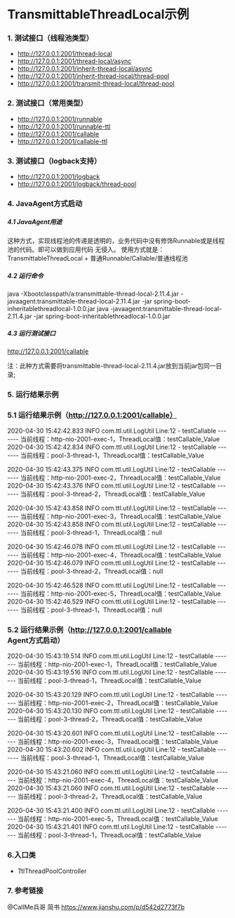 # TransmittableThreadLocal示例
### 1. 测试接口（线程池类型）
- http://127.0.0.1:2001/thread-local
- http://127.0.0.1:2001/thread-local/async
- http://127.0.0.1:2001/inherit-thread-local/async
- http://127.0.0.1:2001/inherit-thread-local/thread-pool
- http://127.0.0.1:2001/transmit-thread-local/thread-pool

### 2. 测试接口（常用类型）
- http://127.0.0.1:2001/runnable
- http://127.0.0.1:2001/runnable-ttl
- http://127.0.0.1:2001/callable
- http://127.0.0.1:2001/callable-ttl

### 3. 测试接口（logback支持）
- http://127.0.0.1:2001/logback
- http://127.0.0.1:2001/logback/thread-pool

### 4. JavaAgent方式启动
##### 4.1 JavaAgent用途
这种方式，实现线程池的传递是透明的，业务代码中没有修饰Runnable或是线程池的代码。即可以做到应用代码 无侵入。
使用方式就是：TransmittableThreadLocal + 普通Runnable/Callable/普通线程池

##### 4.2 运行命令
java -Xbootclasspath/a:transmittable-thread-local-2.11.4.jar -javaagent:transmittable-thread-local-2.11.4.jar -jar spring-boot-inheritablethreadlocal-1.0.0.jar
java -javaagent:transmittable-thread-local-2.11.4.jar -jar spring-boot-inheritablethreadlocal-1.0.0.jar

##### 4.3 运行测试接口
http://127.0.0.1:2001/callable

注：此种方式需要将transmittable-thread-local-2.11.4.jar放到当前jar包同一目录;

### 5. 运行结果示例
### 5.1 运行结果示例（http://127.0.0.1:2001/callable）
2020-04-30 15:42:42.833  INFO  com.ttl.util.LogUtil Line:12  - testCallable ------- 当前线程：http-nio-2001-exec-1，ThreadLocal值：testCallable_Value
2020-04-30 15:42:42.834  INFO  com.ttl.util.LogUtil Line:12  - testCallable ------- 当前线程：pool-3-thread-1，ThreadLocal值：testCallable_Value

2020-04-30 15:42:43.375  INFO  com.ttl.util.LogUtil Line:12  - testCallable ------- 当前线程：http-nio-2001-exec-2，ThreadLocal值：testCallable_Value
2020-04-30 15:42:43.376  INFO  com.ttl.util.LogUtil Line:12  - testCallable ------- 当前线程：pool-3-thread-2，ThreadLocal值：testCallable_Value

2020-04-30 15:42:43.858  INFO  com.ttl.util.LogUtil Line:12  - testCallable ------- 当前线程：http-nio-2001-exec-3，ThreadLocal值：testCallable_Value
2020-04-30 15:42:43.858  INFO  com.ttl.util.LogUtil Line:12  - testCallable ------- 当前线程：pool-3-thread-1，ThreadLocal值：null

2020-04-30 15:42:46.078  INFO  com.ttl.util.LogUtil Line:12  - testCallable ------- 当前线程：http-nio-2001-exec-4，ThreadLocal值：testCallable_Value
2020-04-30 15:42:46.079  INFO  com.ttl.util.LogUtil Line:12  - testCallable ------- 当前线程：pool-3-thread-2，ThreadLocal值：null

2020-04-30 15:42:46.528  INFO  com.ttl.util.LogUtil Line:12  - testCallable ------- 当前线程：http-nio-2001-exec-5，ThreadLocal值：testCallable_Value
2020-04-30 15:42:46.529  INFO  com.ttl.util.LogUtil Line:12  - testCallable ------- 当前线程：pool-3-thread-1，ThreadLocal值：null


### 5.2 运行结果示例（http://127.0.0.1:2001/callable Agent方式启动）
2020-04-30 15:43:19.514  INFO  com.ttl.util.LogUtil Line:12  - testCallable ------- 当前线程：http-nio-2001-exec-1，ThreadLocal值：testCallable_Value
2020-04-30 15:43:19.516  INFO  com.ttl.util.LogUtil Line:12  - testCallable ------- 当前线程：pool-3-thread-1，ThreadLocal值：testCallable_Value

2020-04-30 15:43:20.129  INFO  com.ttl.util.LogUtil Line:12  - testCallable ------- 当前线程：http-nio-2001-exec-2，ThreadLocal值：testCallable_Value
2020-04-30 15:43:20.130  INFO  com.ttl.util.LogUtil Line:12  - testCallable ------- 当前线程：pool-3-thread-2，ThreadLocal值：testCallable_Value

2020-04-30 15:43:20.601  INFO  com.ttl.util.LogUtil Line:12  - testCallable ------- 当前线程：http-nio-2001-exec-3，ThreadLocal值：testCallable_Value
2020-04-30 15:43:20.602  INFO  com.ttl.util.LogUtil Line:12  - testCallable ------- 当前线程：pool-3-thread-1，ThreadLocal值：testCallable_Value

2020-04-30 15:43:21.060  INFO  com.ttl.util.LogUtil Line:12  - testCallable ------- 当前线程：http-nio-2001-exec-4，ThreadLocal值：testCallable_Value
2020-04-30 15:43:21.060  INFO  com.ttl.util.LogUtil Line:12  - testCallable ------- 当前线程：pool-3-thread-2，ThreadLocal值：testCallable_Value

2020-04-30 15:43:21.400  INFO  com.ttl.util.LogUtil Line:12  - testCallable ------- 当前线程：http-nio-2001-exec-5，ThreadLocal值：testCallable_Value
2020-04-30 15:43:21.401  INFO  com.ttl.util.LogUtil Line:12  - testCallable ------- 当前线程：pool-3-thread-1，ThreadLocal值：testCallable_Value

### 6.入口类
- TtlThreadPoolController

### 7. 参考链接
@CallMe兵哥  简书
https://www.jianshu.com/p/d542d2773f7b
